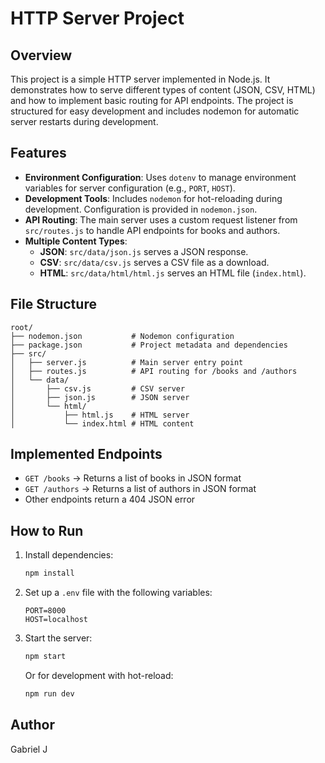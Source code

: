# HTTP Server Project

## Overview
This project is a simple HTTP server implemented in Node.js. It demonstrates how to serve different types of content (JSON, CSV, HTML) and how to implement basic routing for API endpoints. The project is structured for easy development and includes nodemon for automatic server restarts during development.

## Features
- **Environment Configuration**: Uses `dotenv` to manage environment variables for server configuration (e.g., `PORT`, `HOST`).
- **Development Tools**: Includes `nodemon` for hot-reloading during development. Configuration is provided in `nodemon.json`.
- **API Routing**: The main server uses a custom request listener from `src/routes.js` to handle API endpoints for books and authors.
- **Multiple Content Types**:
  - **JSON**: `src/data/json.js` serves a JSON response.
  - **CSV**: `src/data/csv.js` serves a CSV file as a download.
  - **HTML**: `src/data/html/html.js` serves an HTML file (`index.html`).

## File Structure
```
root/
├── nodemon.json           # Nodemon configuration
├── package.json           # Project metadata and dependencies
├── src/
│   ├── server.js          # Main server entry point
│   ├── routes.js          # API routing for /books and /authors
│   └── data/
│       ├── csv.js         # CSV server
│       ├── json.js        # JSON server
│       └── html/
│           ├── html.js    # HTML server
│           └── index.html # HTML content
```

## Implemented Endpoints
- `GET /books`   → Returns a list of books in JSON format
- `GET /authors` → Returns a list of authors in JSON format
- Other endpoints return a 404 JSON error

## How to Run
1. Install dependencies:
   ```bash
   npm install
   ```
2. Set up a `.env` file with the following variables:
   ```env
   PORT=8000
   HOST=localhost
   ```
3. Start the server:
   ```bash
   npm start
   ```
   Or for development with hot-reload:
   ```bash
   npm run dev
   ```

## Author
Gabriel J
